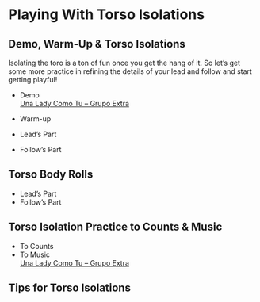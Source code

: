 # Playing With Torso Isolations

## Demo, Warm-Up & Torso Isolations

Isolating the toro is a ton of fun once you get the hang of it. So let’s get some more practice in refining the details of your lead and follow and start getting playful!

* Demo
<br>[Una Lady Como Tu – Grupo Extra](https://www.youtube.com/watch?v=JD0eQ3xPCK0)

* Warm-up
* Lead’s Part
* Follow’s Part

## Torso Body Rolls

* Lead’s Part
* Follow’s Part

## Torso Isolation Practice to Counts & Music

* To Counts
* To Music
<br>[Una Lady Como Tu – Grupo Extra](https://www.youtube.com/watch?v=JD0eQ3xPCK0)

## Tips for Torso Isolations
